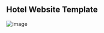 ## Hotel Website Template

![image](https://private-user-images.githubusercontent.com/109642388/453763649-d272cf2d-750c-4da4-84ee-928434edb7f8.png?jwt=eyJhbGciOiJIUzI1NiIsInR5cCI6IkpXVCJ9.eyJpc3MiOiJnaXRodWIuY29tIiwiYXVkIjoicmF3LmdpdGh1YnVzZXJjb250ZW50LmNvbSIsImtleSI6ImtleTUiLCJleHAiOjE3NDk2MjA1MDcsIm5iZiI6MTc0OTYyMDIwNywicGF0aCI6Ii8xMDk2NDIzODgvNDUzNzYzNjQ5LWQyNzJjZjJkLTc1MGMtNGRhNC04NGVlLTkyODQzNGVkYjdmOC5wbmc_WC1BbXotQWxnb3JpdGhtPUFXUzQtSE1BQy1TSEEyNTYmWC1BbXotQ3JlZGVudGlhbD1BS0lBVkNPRFlMU0E1M1BRSzRaQSUyRjIwMjUwNjExJTJGdXMtZWFzdC0xJTJGczMlMkZhd3M0X3JlcXVlc3QmWC1BbXotRGF0ZT0yMDI1MDYxMVQwNTM2NDdaJlgtQW16LUV4cGlyZXM9MzAwJlgtQW16LVNpZ25hdHVyZT1iMTQ2Zjg0ODE1YTNhZjYwNzFlYmRjNGFiMmI3NjEwNGRjMjQ2MmExYzYyMDM3MjM3YWQ0OGQ3NjQ3ZjhhODA0JlgtQW16LVNpZ25lZEhlYWRlcnM9aG9zdCJ9.H0xvVGiQyTQ0y7oQb7bzwn_yU1hS1nKQR2O3GDIWmyY)

